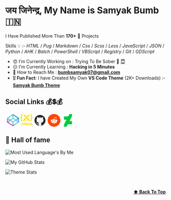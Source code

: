 <!-- :copyright: Created/Designed By Samyak Bumb -->

<!-- Start -->

# जय जिनेन्द्र, **My Name is Samyak Bumb** :india:

I Have Published More Than **170+** :partying_face: Projects

<!-- Learned Languages -->
Skills :bulb: :- _HTML_ / _Pug_ / _Markdown_ / _Css_ / _Scss_ / _Less_ / _JavaScript_ / _JSON_ / _Python_ / _AHK_ / _Batch_ / _PowerShell_ / _VBScript_ / _Registry_ / _Git_ / _GDScript_

<!-- About Me -->
- :heart_eyes: I’m Currently Working on : Trying To Be Sober :lotus_position: [:innocent:](https://github.com/Samyak-Bumb/Scret/blob/Samyak/abcr.txt)
- :neutral_face: I’m Currently Learning : **Hacking in 5 Minutes**
- :email: How to Reach Me : **bumbsamyak07@gmail.com**
- :medal_military: **Fun Fact**: I have Created My Own **VS Code Theme** (2K+ Downloads) :- **[Samyak Bumb Theme](https://marketplace.visualstudio.com/items?itemName=SamyakBumb.samyak "VS Code MarketPlace")**

<!-- Social Life -->
## Social Links :moneybag::heavy_dollar_sign::moneybag:

<a href="https://codepen.io/samyak-bumb"><img align="center" src="icons/codepen.png" alt="Samyak's CodePen" height="39" width="48"></a><a href="https://cssbattle.dev/player/samyak_bumb"><img align="center" src="1.svg" alt="Samyak's CSSBattle" height="37" width="37"></a> <a href="https://github.com/samyak-bumb"><img align="center" src="icons/github.png" alt="Samyak's GitHub" height="40" width="40"></a> <a href="https://reddit.com/user/samyakBumb"><img align="center" src="icons/reddit.png" alt="Samyak's GitHub" height="40" width="40"></a> <a href="https://deviantart.com/ugyiubnh"><img align="center" src="icons/deviantart.png" alt="Samyak's GitHub" height="40" width="40"></a><br>

## 👑 Hall of fame

<!-- Most Langauge Used -->
![Most Used Language's By Me](https://github-readme-stats.vercel.app/api/top-langs/?username=Samyak-Bumb&count_private=true&layout=compact&langs_count=8&theme=radical)

<!-- GitHub Stats -->
![My GitHub Stats](https://github-readme-stats.vercel.app/api?username=Samyak-Bumb&show_icons=true&locale=en&theme=radical)

<!-- Theme -->
![Theme Stats](https://repobeats.axiom.co/api/embed/8f3c312fc05f0f2bc8e4a12a940663018274604b.svg)

<!-- Back to Top -->
 <br><p align="right"><b><a href="#">:arrow_up: Back To Top</a></b></p>

<!-- End -->
